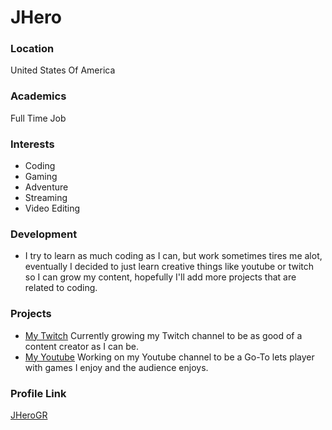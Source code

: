 # JHero

### Location

United States Of America

### Academics

Full Time Job

### Interests

- Coding
- Gaming
- Adventure
- Streaming
- Video Editing

### Development

- I try to learn as much coding as I can, but work sometimes tires me alot, eventually I decided to just 
learn creative things like youtube or twitch so I can grow my content, hopefully I'll add more projects
that are related to coding.

### Projects

- [My Twitch](https://twitch.tv/JHeroGR) Currently growing my Twitch channel to be as good of a content 
creator as I can be.
- [My Youtube](https://youtube.com/JHero) Working on my Youtube channel to be a Go-To lets player with
games I enjoy and the audience enjoys.

### Profile Link

[JHeroGR](https://github.com/JHeroGR)
